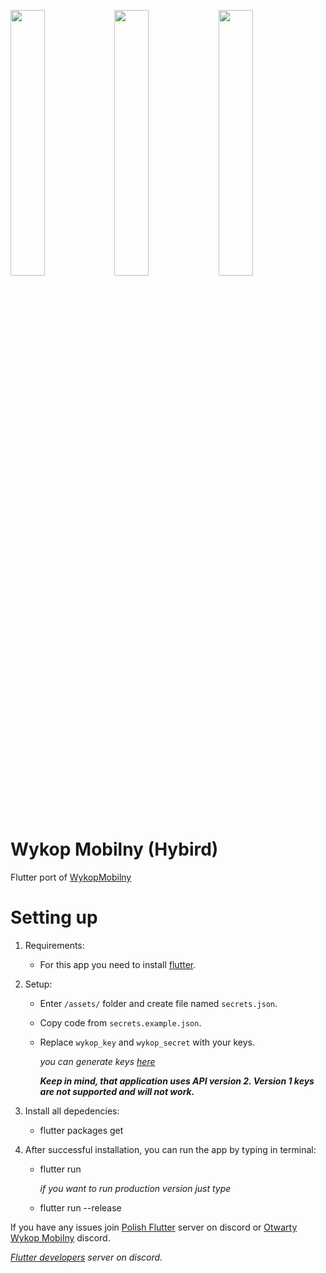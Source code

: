 <img src="https://i.imgur.com/nNt0ZEN.png" height="33%" width="33%"/><img src="https://i.imgur.com/IbIz1CT.png" height="33%" width="33%"/><img src="https://i.imgur.com/GYhOZE2.png" height="33%" width="33%"/>

# Wykop Mobilny (Hybird)

Flutter port of [WykopMobilny](https://github.com/feelfreelinux/WykopMobilny)

# Setting up

1. Requirements:
    - For this app you need to install [flutter](https://flutter.io/docs/get-started/install).

2. Setup:
    - Enter `/assets/` folder and create file named `secrets.json`.
    - Copy code from `secrets.example.json`.
    - Replace `wykop_key` and `wykop_secret` with your keys.

        *you can generate keys [here](https://www.wykop.pl/dla-programistow/nowa-aplikacja/)*

        ***Keep in mind, that application uses API version 2. Version 1 keys are not supported and will not work.***

3. Install all depedencies:
    - flutter packages get

4. After successful installation, you can run the app by typing in terminal:
    - flutter run

        *if you want to run production version just type*
    - flutter run --release

If you have any issues join [Polish Flutter](https://discord.gg/Uw6VAcD) server on discord or [Otwarty Wykop Mobilny](https://discord.gg/WgQZJD3) discord.

*[Flutter developers](https://discordapp.com/invite/N7Yshp4) server on discord.*
